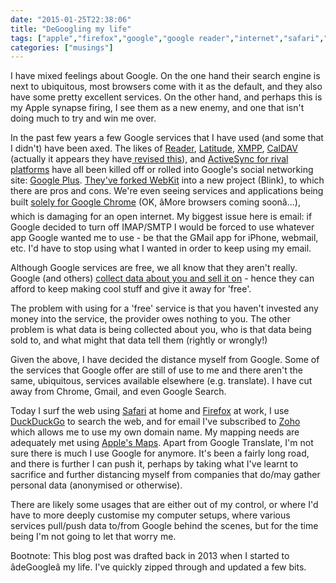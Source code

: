 ```yaml
---
date: "2015-01-25T22:38:06"
title: "DeGoogling my life"
tags: ["apple","firefox","google","google reader","internet","safari","google plus","degoogling","apple maps","duckduckgo","zoho"]
categories: ["musings"]
---
```


I have mixed feelings about Google.  On the one hand their search engine is next to ubiquitous, most browsers come with it as the default, and they also have some pretty excellent services.  On the other hand, and perhaps this is my Apple synapse firing, I see them as a new enemy, and one that isn't doing much to try and win me over. 
<!--more-->
In the past few years a few Google services that I have used (and some that I didn't) have been axed.  The likes of [Reader][1], [Latitude][2], [XMPP][3], [CalDAV][4] (actually it appears they have[ revised this][5]), and [ActiveSync for rival platforms][6] have all been killed off or rolled into Google's social networking site: [Google Plus][7].  [They've forked WebKit][8] into a new project (Blink), to which there are pros and cons.  We're even seeing services and applications being built [solely for Google Chrome][9] (OK, âMore browsers coming soonâ...), which is damaging for an open internet. 
My biggest issue here is email: if Google decided to turn off IMAP/SMTP I would be forced to use whatever app Google wanted me to use - be that the GMail app for iPhone, webmail, etc.  I'd have to stop using what I wanted in order to keep using my email. 
 
Although Google services are free, we all know that they aren't really.  Google (and others) [collect data about you and sell it on][10] - hence they can afford to keep making cool stuff and give it away for 'free'. 
 
The problem with using for a 'free' service is that you haven't invested any money into the service, the provider owes nothing to you.  The other problem is what data is being collected about you, who is that data being sold to, and what might that data tell them (rightly or wrongly!) 
 
Given the above, I have decided the distance myself from Google.  Some of the services that Google offer are still of use to me and there aren't the same, ubiquitous, services available elsewhere (e.g. translate).  I have cut away from Chrome, Gmail, and even Google Search. 
 
Today I surf the web using [Safari][11] at home and [Firefox][12] at work,  I use [DuckDuckGo][13] to search the web, and for email I've subscribed to [Zoho][14] which allows me to use my own domain name.  My mapping needs are adequately met using [Apple's Maps][15].  Apart from Google Translate, I'm not sure there is much I use Google for anymore.  It's been a fairly long road, and there is further I can push it, perhaps by taking what I've learnt to sacrifice and further distancing myself from companies that do/may gather personal data (anonymised or otherwise). 
 
There are likely some usages that are either out of my control, or where I'd have to more deeply customise my computer setups, where various services pull/push data to/from Google behind the scenes, but for the time being I'm not going to let that worry me. 
 
Bootnote: This blog post was drafted back in 2013 when I started to âdeGoogleâ my life.  I've quickly zipped through and updated a few bits.

  [1]: http://www.theverge.com/2013/3/14/4105432/google-reader-shuts-down
  [2]: http://www.neowin.net/news/google-cans-another-product---this-time-its-latitude
  [3]: https://www.eff.org/deeplinks/2013/05/google-abandons-open-standards-instant-messaging
  [4]: http://www.sparsebundle.net/posts/google-deprecating-caldav-in-favour-of-google-calendar-api/
  [5]: http://www.zdnet.com/google-re-opens-caldav-7000016493/
  [6]: http://www.theverge.com/2012/12/14/3767626/google-dropping-google-sync-exchange-support-for-gmail-calendar-and
  [7]: https://plus.google.com
  [8]: http://www.theverge.com/2013/4/3/4180260/google-forks-webkit-with-new-blink-rendering-engine-for-chrome
  [9]: http://www.theverge.com/2015/1/21/7867529/whatsapp-is-coming-to-the-web
  [10]: http://arstechnica.com/tech-policy/2012/10/how-much-do-google-and-facebook-profit-from-your-data/
  [11]: https://www.apple.com/safari/
  [12]: https://www.mozilla.org/en-GB/firefox/new/
  [13]: https://duckduckgo.com
  [14]: https://mail.zoho.com
  [15]: https://en.wikipedia.org/wiki/Apple_Maps
